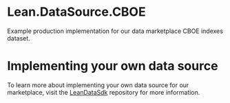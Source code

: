 # Lean.DataSource.CBOE
Example production implementation for our data marketplace CBOE indexes dataset.

# Implementing your own data source
To learn more about implementing your own data source for our marketplace, visit the [LeanDataSdk](https://github.com/QuantConnect/LeanDataSdk) repository for more information.
